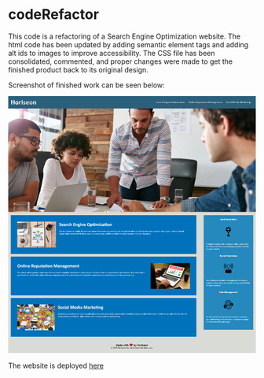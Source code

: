 # codeRefactor
This code is a refactoring of a Search Engine Optimization website. The html code has been updated by adding semantic element tags and adding alt ids to images to improve accessibility. The CSS file has been consolidated, commented, and proper changes were made to get the finished product back to its original design. 

Screenshot of finished work can be seen below:

![Homework Screenshot](./assets/images/Homework-1-Screenshot.jpg)

The website is deployed [here](https://bhodge166.github.io/codeRefactor/)
